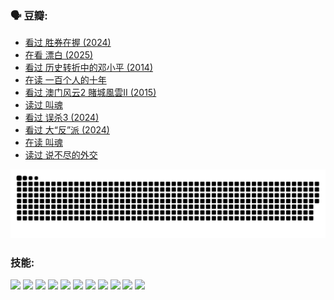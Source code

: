 
### 🗣 豆瓣:

<!-- DOUBAN-ACTIVITIES:START -->
- [看过 胜券在握‎ (2024)](https://www.douban.com/doubanapp/dispatch?uri=%2Fstatus%2F5001555416%2F%3F_spm_id%3DMTM2MDY5MjM4&_i=37900757)
- [在看 漂白‎ (2025)](https://www.douban.com/doubanapp/dispatch?uri=%2Fstatus%2F4993441402%2F%3F_spm_id%3DMTM2MDY5MjM4&_i=37900757)
- [看过 历史转折中的邓小平‎ (2014)](https://www.douban.com/doubanapp/dispatch?uri=%2Fstatus%2F4840336065%2F%3F_spm_id%3DMTM2MDY5MjM4&_i=37900757)
- [在读 一百个人的十年](https://www.douban.com/doubanapp/dispatch?uri=%2Fstatus%2F4839933012%2F%3F_spm_id%3DMTM2MDY5MjM4&_i=37900757)
- [看过 澳门风云2 賭城風雲II‎ (2015)](https://www.douban.com/doubanapp/dispatch?uri=%2Fstatus%2F4827389321%2F%3F_spm_id%3DMTM2MDY5MjM4&_i=37900757)
- [读过 叫魂](https://www.douban.com/doubanapp/dispatch?uri=%2Fstatus%2F4825286209%2F%3F_spm_id%3DMTM2MDY5MjM4&_i=37900757)
- [看过 误杀3‎ (2024)](https://www.douban.com/doubanapp/dispatch?uri=%2Fstatus%2F4823620523%2F%3F_spm_id%3DMTM2MDY5MjM4&_i=37900757)
- [看过 大“反”派‎ (2024)](https://www.douban.com/doubanapp/dispatch?uri=%2Fstatus%2F4820505222%2F%3F_spm_id%3DMTM2MDY5MjM4&_i=37900757)
- [在读 叫魂](https://www.douban.com/doubanapp/dispatch?uri=%2Fstatus%2F4814950378%2F%3F_spm_id%3DMTM2MDY5MjM4&_i=37900757)
- [读过 说不尽的外交](https://www.douban.com/doubanapp/dispatch?uri=%2Fstatus%2F4814949534%2F%3F_spm_id%3DMTM2MDY5MjM4&_i=37900757)
<!-- DOUBAN-ACTIVITIES:END -->


![Snake animation](https://raw.githubusercontent.com/w940853815/w940853815/output/github-contribution-grid-snake.svg)
### 技能:

<code><img height="32" src="https://cdn.jsdelivr.net/npm/simple-icons@v5/icons/python.svg"></code>
<code><img height="32" src="https://cdn.jsdelivr.net/npm/simple-icons@v5/icons/javascript.svg"></code>
<code><img height="32" src="https://cdn.jsdelivr.net/npm/simple-icons@v5/icons/django.svg"></code>
<code><img height="32" src="https://cdn.jsdelivr.net/npm/simple-icons@v5/icons/flask.svg"></code>
<code><img height="32" src="https://cdn.jsdelivr.net/npm/simple-icons@v5/icons/vuetify.svg"></code>
<code><img height="32" src="https://cdn.jsdelivr.net/npm/simple-icons@v5/icons/git.svg"></code>
<code><img height="32" src="https://cdn.jsdelivr.net/npm/simple-icons@v5/icons/docker.svg"></code>
<code><img height="32" src="https://cdn.jsdelivr.net/npm/simple-icons@v5/icons/postgresql.svg"></code>
<code><img height="32" src="https://cdn.jsdelivr.net/npm/simple-icons@v5/icons/elasticsearch.svg"></code>
<code><img height="32" src="https://cdn.jsdelivr.net/npm/simple-icons@v5/icons/macos.svg"></code>
<code><img height="32" src="https://cdn.jsdelivr.net/npm/simple-icons@v5/icons/linux.svg"></code>
<!--
**w940853815/w940853815** is a ✨ _special_ ✨ repository because its `README.md` (this file) appears on your GitHub profile.

Here are some ideas to get you started:

- 🔭 I’m currently working on ...
- 🌱 I’m currently learning ...
- 👯 I’m looking to collaborate on ...
- 🤔 I’m looking for help with ...
- 💬 Ask me about ...
- 📫 How to reach me: ...
- 😄 Pronouns: ...
- ⚡ Fun fact: ...
-->
